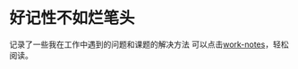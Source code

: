# 好记性不如烂笔头

记录了一些我在工作中遇到的问题和课题的解决方法
可以点击[work-notes](https://jinyutao.gitbooks.io/work-notes/content/)，轻松阅读。
